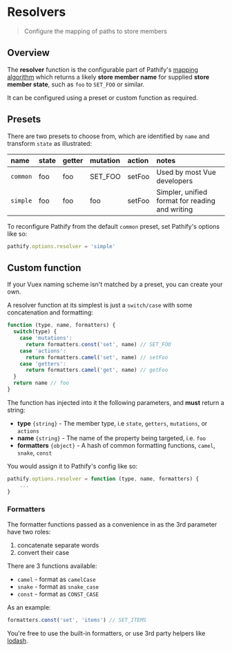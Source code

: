 # Resolvers

> Configure the mapping of paths to store members

## Overview

The **resolver** function is the configurable part of Pathify's [mapping algorithm](/guide/prerequisites.md) which returns a likely **store member name** for supplied **store member state**, such as `foo` to `SET_FOO` or similar.

It can be configured using a preset or custom function as required.


## Presets

There are two presets to choose from, which are identified by `name` and transform `state` as illustrated:

name|state|getter|mutation|action|notes
:---|:---|:---|:---|:---|:---
`common`|foo|foo|SET_FOO|setFoo|Used by most Vue developers
`simple`|foo|foo|foo|setFoo|Simpler, unified format for reading and writing


To reconfigure Pathify from the default `common` preset, set Pathify's options like so:

```js
pathify.options.resolver = 'simple'
```

## Custom function

If your Vuex naming scheme isn't matched by a preset, you can create your own.

A resolver function at its simplest is just a `switch/case` with some concatenation and formatting:

```js
function (type, name, formatters) {
  switch(type) {
    case 'mutations':
      return formatters.const('set', name) // SET_FOO
    case 'actions':
      return formatters.camel('set', name) // setFoo
    case 'getters':
      return formatters.camel('get', name) // getFoo
  }
  return name // foo
}
```

The function has injected into it the following parameters, and **must** return a string:

- **type**       `{string}` - The member type, i.e `state`, `getters`, `mutations`, or `actions`
- **name**       `{string}` - The name of the property being targeted, i.e. `foo`
- **formatters** `{object}` - A hash of common formatting functions, `camel`, `snake`, `const`


You would assign it to Pathify's config like so:

```js
pathify.options.resolver = function (type, name, formatters) {
    ...
}
```

### Formatters

The formatter functions passed as a convenience in as the 3rd parameter have two roles:

1. concatenate separate words
2. convert their case 

There are 3 functions available:

- `camel` - format as `camelCase`
- `snake` - format as `snake_case`
- `const` - format as `CONST_CASE`

As an example:

```js
formatters.const('set', 'items') // SET_ITEMS
```

You're free to use the built-in formatters, or use 3rd party helpers like [lodash](https://lodash.com/docs/4.17.5#camelCase).